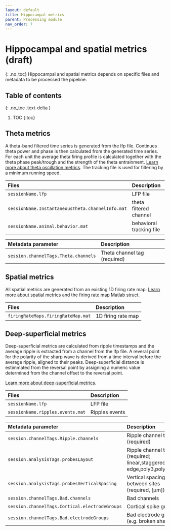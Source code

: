 ```yaml
---
layout: default
title: Hippocampal metrics
parent: Processing module
nav_order: 7
---
```

# Hippocampal and spatial metrics (draft)
{: .no_toc}
Hippocampal and spatial metrics depends on specific files and metadata to be processed the pipeline.

## Table of contents
{: .no_toc .text-delta }

1. TOC
{:toc}

## Theta metrics
A theta-band filtered time series is generated from the lfp file. Continues theta power and phase is then calculated from the generated time series. For each unit the average theta firing profile is calculated together with the theta phase peak/trough and the strength of the theta entrainment. [Learn more about theta oscillation metrics](/CellExplorer/datastructure/standard-cell-metrics/#theta-oscillation-metrics). The tracking file is used for filtering by a minimum running speed.

| Files        | Description  |
|:-------------|:-------------|
| `sessionName.lfp` | LFP file |
| `sessionName.InstantaneousTheta.channelInfo.mat` | theta filtered channel |
| `sessionName.animal.behavior.mat` | behavioral tracking file |

| Metadata parameter | Description |
|:-------------|:-----------|
| `session.channelTags.Theta.channels`| Theta channel tag (required) |

## Spatial metrics
All spatial metrics are generated from an existing 1D firing rate map. [Learn more about spatial metrics](/CellExplorer/pipeline/standard-cell-metrics/#spatial-metrics) and the [firing rate map Matlab struct](/CellExplorer/datastructure/data-structure-and-format/#firing-rate-maps). 

| Files        | Description |
|:-------------|:------------|
| `firingRateMaps.firingRateMap.mat` | 1D firing rate map | 

## Deep-superficial metrics
Deep-superficial metrics are calculated from ripple timestamps and the average ripple is extracted from a channel from the lfp file. A reveral point for the polarity of the sharp wave is derived from a time interval before the average ripple, aligned to their peaks. Deep-superficial distance is estimmated from the reversal point by assigning a numeric value determined from the channel offset to the reversal point.

[Learn more about deep-superficial metrics](https://petersenpeter.github.io/CellExplorer/datastructure/standard-cell-metrics/#sharp-wave-ripple-metrics).

| Files        | Description |
|:-------------|:------------|
| `sessionName.lfp` | LFP file |
| `sessionName.ripples.events.mat` | Ripples events | 


| Metadata parameter | Description |
|:-------------|:-----------|
| `session.channelTags.Ripple.channels`| Ripple channel tag (required) |
| `session.analysisTags.probesLayout`| Ripple channel tag (required; linear,staggered,poly2, edge,poly3,poly5)|
| `session.analysisTags.probesVerticalSpacing`| Vertical spacing between sites (required, [µm]) |
| `session.channelTags.Bad.channels` | Bad channels |
| `session.channelTags.Cortical.electrodeGroups`| Cortical spike groups |
| `session.channelTags.Bad.electrodeGroups`| Bad electrode groups (e.g. broken shanks) |

